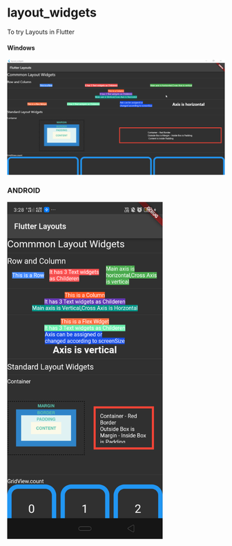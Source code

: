 # layout_widgets

To try Layouts in Flutter

#### Windows
<img src="./screenshot1.gif" width=750px />

### ANDROID
<img src="./screenshot2.png" width=360px />
